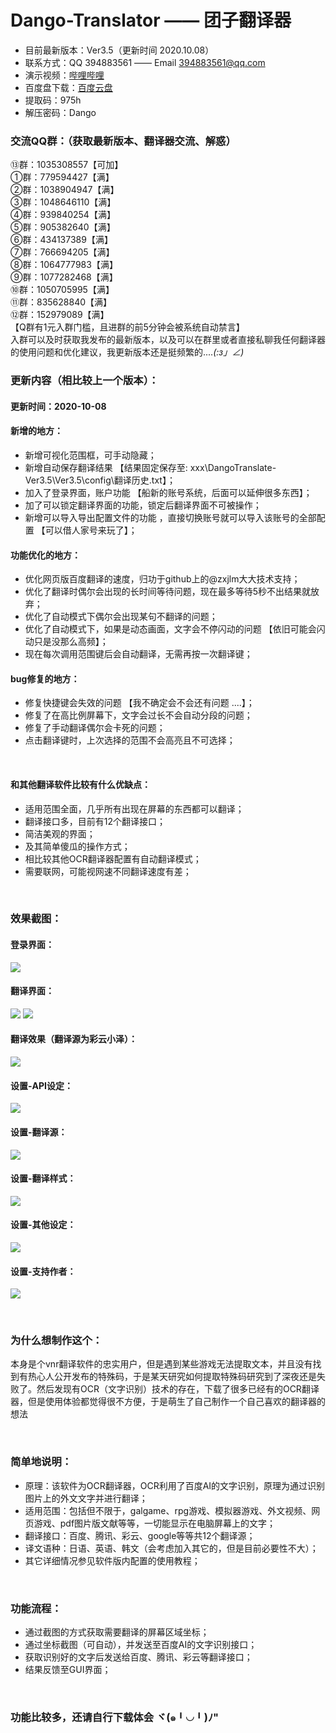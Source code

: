 # Dango-Translator —— 团子翻译器

+ 目前最新版本：Ver3.5（更新时间 2020.10.08）
+ 联系方式：QQ 394883561 —— Email 394883561@qq.com
+ 演示视频：[哔哩哔哩](https://www.bilibili.com/video/BV1gp4y1Q7Ts?from=search&seid=2515920591076249883)
+ 百度盘下载：[百度云盘](https://pan.baidu.com/s/1AD9JWSAKS69gOawwvMXXQw)
+ 提取码：975h
+ 解压密码：Dango

### 交流QQ群：（获取最新版本、翻译器交流、解惑）     
⑬群：1035308557【可加】  
①群：779594427【满】  
②群：1038904947【满】  
③群：1048646110【满】  
④群：939840254【满】  
⑤群：905382640【满】  
⑥群：434137389【满】  
⑦群：766694205【满】  
⑧群：1064777983【满】  
⑨群：1077282468【满】  
⑩群：1050705995【满】  
⑪群：835628840【满】  
⑫群：152979089【满】  
【Q群有1元入群门槛，且进群的前5分钟会被系统自动禁言】  
入群可以及时获取我发布的最新版本，以及可以在群里或者直接私聊我任何翻译器的使用问题和优化建议，我更新版本还是挺频繁的...._(:з」∠)_  


### 更新内容（相比较上一个版本）：
#### 更新时间：2020-10-08
#### 新增的地方：
+ 新增可视化范围框，可手动隐藏；
+ 新增自动保存翻译结果   【结果固定保存至: xxx\DangoTranslate-Ver3.5\Ver3.5\config\翻译历史.txt】；
+ 加入了登录界面，账户功能   【船新的账号系统，后面可以延伸很多东西】；
+ 加了可以锁定翻译界面的功能，锁定后翻译界面不可被操作；
+ 新增可以导入导出配置文件的功能 ，直接切换账号就可以导入该账号的全部配置   【可以借人家号来玩了】；

#### 功能优化的地方：
+ 优化网页版百度翻译的速度，归功于github上的@zxjlm大大技术支持；
+ 优化了翻译时偶尔会出现的长时间等待问题，现在最多等待5秒不出结果就放弃；
+ 优化了自动模式下偶尔会出现某句不翻译的问题；
+ 优化了自动模式下，如果是动态画面，文字会不停闪动的问题   【依旧可能会闪动只是没那么高频】；
+ 现在每次调用范围键后会自动翻译，无需再按一次翻译键；

#### bug修复的地方：
+ 修复快捷键会失效的问题   【我不确定会不会还有问题 ....】；
+ 修复了在高比例屏幕下，文字会过长不会自动分段的问题；
+ 修复了手动翻译偶尔会卡死的问题；
+ 点击翻译键时，上次选择的范围不会高亮且不可选择；
<br/>

#### 和其他翻译软件比较有什么优缺点：
+ 适用范围全面，几乎所有出现在屏幕的东西都可以翻译；
+ 翻译接口多，目前有12个翻译接口；
+ 简洁美观的界面；
+ 及其简单傻瓜的操作方式；
+ 相比较其他OCR翻译器配置有自动翻译模式；
+ 需要联网，可能视网速不同翻译速度有差；

<br/>

### 效果截图：
#### 登录界面：
![](https://github.com/PantsuDango/Dango-Translator/blob/master/git_image/Ver3.5/1.png)

#### 翻译界面：
![](https://github.com/PantsuDango/Dango-Translator/blob/master/git_image/Ver3.5/2.png)
![](https://github.com/PantsuDango/Dango-Translator/blob/master/git_image/Ver3.5/3.png)

#### 翻译效果（翻译源为彩云小泽）：
![](https://github.com/PantsuDango/Dango-Translator/blob/master/git_image/Ver3.3/2.png)

#### 设置-API设定：    
![](https://github.com/PantsuDango/Dango-Translator/blob/master/git_image/Ver3.5/4.png)

#### 设置-翻译源：  
![](https://github.com/PantsuDango/Dango-Translator/blob/master/git_image/Ver3.5/5.png)

#### 设置-翻译样式：  
![](https://github.com/PantsuDango/Dango-Translator/blob/master/git_image/Ver3.5/6.png)

#### 设置-其他设定：  
![](https://github.com/PantsuDango/Dango-Translator/blob/master/git_image/Ver3.5/7.png)

#### 设置-支持作者：  
![](https://github.com/PantsuDango/Dango-Translator/blob/master/git_image/Ver3.5/8.png)

<br/>

### 为什么想制作这个：
本身是个vnr翻译软件的忠实用户，但是遇到某些游戏无法提取文本，并且没有找到有热心人公开发布的特殊码，于是某天研究如何提取特殊码研究到了深夜还是失败了。然后发现有OCR（文字识别）技术的存在，下载了很多已经有的OCR翻译器，但是使用体验都觉得很不方便，于是萌生了自己制作一个自己喜欢的翻译器的想法

<br/>

### 简单地说明：
+ 原理：该软件为OCR翻译器，OCR利用了百度AI的文字识别，原理为通过识别图片上的外文文字并进行翻译；
+ 适用范围：包括但不限于，galgame、rpg游戏、模拟器游戏、外文视频、网页游戏、pdf图片版文献等等，一切能显示在电脑屏幕上的文字；
+ 翻译接口：百度、腾讯、彩云、google等等共12个翻译源；
+ 译文语种：日语、英语、韩文（会考虑加入其它的，但是目前必要性不大）；
+ 其它详细情况参见软件版内配置的使用教程；

<br/>

### 功能流程：
+ 通过截图的方式获取需要翻译的屏幕区域坐标；
+ 通过坐标截图（可自动），并发送至百度AI的文字识别接口；
+ 获取识别好的文字后发送给百度、腾讯、彩云等翻译接口；
+ 结果反馈至GUI界面；

<br/>

### 功能比较多，还请自行下载体会 ヾ(๑╹◡╹)ﾉ"

<br/>
